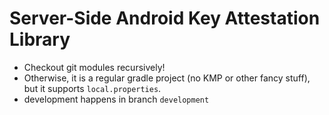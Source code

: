 # Server-Side Android Key Attestation Library

* Checkout git modules recursively!
* Otherwise, it is a regular gradle project (no KMP or other fancy stuff), but it supports `local.properties`.
* development happens in branch `development`
